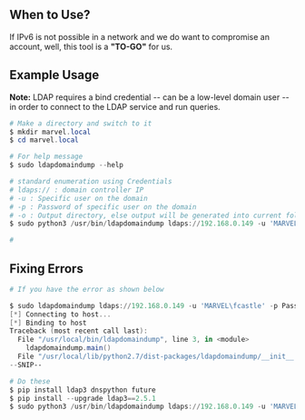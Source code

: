 
## **When to Use?**

If IPv6 is not possible in a network and we do want to compromise an account, well, this tool is a **"TO-GO"** for us.



## **Example Usage**

**Note:** LDAP requires a bind credential -- can be a low-level domain user -- in order to connect to the LDAP service and run queries.

```powershell
# Make a directory and switch to it
$ mkdir marvel.local
$ cd marvel.local

# For help message
$ sudo ldapdomaindump --help 

# standard enumeration using Credentials
# ldaps:// : domain controller IP
# -u : Specific user on the domain
# -p : Password of specific user on the domain
# -o : Output directory, else output will be generated into current folder
$ sudo python3 /usr/bin/ldapdomaindump ldaps://192.168.0.149 -u 'MARVEL\fcastle' -p Password1 -o /tmp

# 

```



## **Fixing Errors**

```powershell
# If you have the error as shown below

$ sudo ldapdomaindump ldaps://192.168.0.149 -u 'MARVEL\fcastle' -p Password1
[*] Connecting to host...
[*] Binding to host
Traceback (most recent call last):
  File "/usr/local/bin/ldapdomaindump", line 3, in <module>
    ldapdomaindump.main()
  File "/usr/local/lib/python2.7/dist-packages/ldapdomaindump/__init__.py", line 940, in main
--SNIP--

# Do these
$ pip install ldap3 dnspython future
$ pip install --upgrade ldap3==2.5.1
$ sudo python3 /usr/bin/ldapdomaindump ldaps://192.168.0.149 -u 'MARVEL\fcastle' -p Password1
```